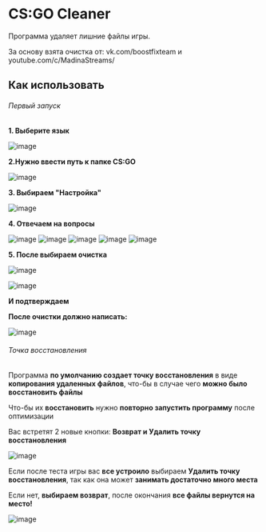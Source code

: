 # CS:GO Cleaner
Программа удаляет лишние файлы игры.

За основу взята очистка от: vk.com/boostfixteam и youtube.com/c/MadinaStreams/
## Как использовать
###### Первый запуск
**1. Выберите язык**

![image](https://user-images.githubusercontent.com/49199507/158034996-42ea4f89-9159-46b5-a1ea-19321aa35cd5.png)

**2.Нужно ввести путь к папке CS:GO**
 
![image](https://user-images.githubusercontent.com/49199507/157939673-3e078dac-be37-44bb-a2da-ff926da0d3ad.png)


**3. Выбираем "Настройка"**

![image](https://user-images.githubusercontent.com/49199507/157939920-608a33a8-7a75-4e49-9a33-60d146bf024f.png)


**4. Отвечаем на вопросы**

![image](https://user-images.githubusercontent.com/49199507/157940255-60407146-bbdf-467a-a427-63e30a9f3649.png)
![image](https://user-images.githubusercontent.com/49199507/157940437-d90d21c7-ea56-42da-96f5-37280bf47a2d.png)
![image](https://user-images.githubusercontent.com/49199507/157940612-2bf548a2-524e-4766-9e89-0d1dc4ce2eb0.png)
![image](https://user-images.githubusercontent.com/49199507/157940822-fea38eeb-a4b2-4828-90a5-51d80aeba939.png)
![image](https://user-images.githubusercontent.com/49199507/157941016-dc138633-c0d1-4512-a165-eb7984640929.png)

**5. После выбираем очистка**

![image](https://user-images.githubusercontent.com/49199507/157941744-86024e3c-52f0-4122-a0ba-e4cc397579cf.png)

![image](https://user-images.githubusercontent.com/49199507/157942310-ab9ca766-ad6b-4662-889a-510d5c0907e9.png)

**И подтверждаем**

**После очистки должно написать:**

![image](https://user-images.githubusercontent.com/49199507/157942745-ad7f34ab-b8c0-4dc7-b59a-6adc8f1239c4.png)

###### Точка восстановления
Программа **по умолчанию создает точку восстановления** в виде **копирования удаленных файлов**, что-бы в случае чего **можно было восстановить файлы**

Что-бы их **восстановить** нужно **повторно запустить программу** после оптимизации

Вас встретят 2 новые кнопки: **Возврат и Удалить точку восстановления**

![image](https://user-images.githubusercontent.com/49199507/157943135-f7e58c18-bb1c-41d5-a51a-0c2be8cb669d.png)

Если после теста игры вас **все устроило** выбираем **Удалить точку восстановления**, так как она может **занимать достаточно много места**

Если нет, **выбираем возврат**, после окончания **все файлы вернутся на место!**

![image](https://user-images.githubusercontent.com/49199507/157943491-ece5315d-b4ef-4dcf-bc44-0d3b88a993f9.png)




